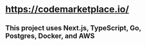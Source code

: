 <h1><a href="https://codemarketplace.io/">https://codemarketplace.io/</a></h1>
<h2>This project uses Next.js, TypeScript, Go, Postgres, Docker, and AWS</h2>


